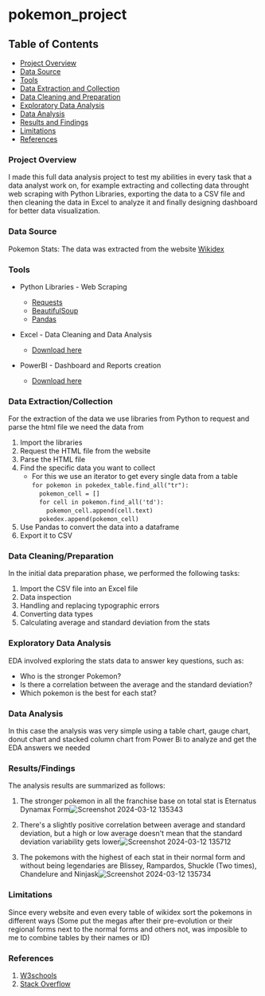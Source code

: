 # pokemon_project

## Table of Contents

- [Project Overview](#project-overview)
- [Data Source](#data-source)
- [Tools](#tools)
- [Data Extraction and Collection](#data-extraction-and-collection)
- [Data Cleaning and Preparation](#data-cleaning-and-preparation)
- [Exploratory Data Analysis](#exploratory-data-analysis)
- [Data Analysis](#data-analysis)
- [Results and Findings](#results-and-findings)
- [Limitations](#limitations)
- [References](#references)
  
### Project Overview

I made this full data analysis project to test my abilities in every task that a data analyst work on, for example extracting and collecting data throught web scraping with Python Libraries, exporting the data to a CSV file and then cleaning the data in Excel to analyze it and finally designing dashboard for better data visualization.

### Data Source

Pokemon Stats: The data was extracted from the website [Wikidex](https://www.wikidex.net/wiki/Lista_de_Pok%C3%A9mon_con_sus_caracter%C3%ADsticas_base)

### Tools

- Python Libraries - Web Scraping 
  - [Requests](https://pypi.org/project/requests/)
  - [BeautifulSoup](https://pypi.org/project/beautifulsoup4/)
  - [Pandas](https://pandas.pydata.org/docs/index.html)

- Excel - Data Cleaning and Data Analysis
  - [Download here](https://microsoft.com)

- PowerBI - Dashboard and Reports creation
  - [Download here](https://www.microsoft.com/en-us/power-platform/products/power-bi)

### Data Extraction/Collection

For the extraction of the data we use libraries from Python to request and parse the html file we need the data from
1. Import the libraries
2. Request the HTML file from the website
3. Parse the HTML file
4. Find the specific data you want to collect
   - For this we use an iterator to get every single data from a table  
``for pokemon in pokedex_table.find_all("tr"):``   
    ``  pokemon_cell = []``  
    ``  for cell in pokemon.find_all('td'):``  
        ``    pokemon_cell.append(cell.text)``  
    ``  pokedex.append(pokemon_cell)``  
6. Use Pandas to convert the data into a dataframe
7. Export it to CSV

### Data Cleaning/Preparation

In the initial data preparation phase, we performed the following tasks:
1. Import the CSV file into an Excel file
2. Data inspection
3. Handling and replacing typographic errors
4. Converting data types
5. Calculating average and standard deviation from the stats

### Exploratory Data Analysis

EDA involved exploring the stats data to answer key questions, such as:

- Who is the stronger Pokemon?
- Is there a correlation between the average and the standard deviation?
- Which pokemon is the best for each stat?

### Data Analysis

In this case the analysis was very simple using a table chart, gauge chart, donut chart and stacked column chart from Power Bi to analyze and get the EDA answers we needed

### Results/Findings

The analysis results are summarized as follows:
1. The stronger pokemon in all the franchise base on total stat is Eternatus Dynamax Form![Screenshot 2024-03-12 135343](https://github.com/yonnyliang/pokemon_project/assets/110066372/6717ffe1-9825-436e-9d54-581e7b126f3c)

2. There's a slightly positive correlation between average and standard deviation, but a high or low average doesn't mean that the standard deviation variability gets lower![Screenshot 2024-03-12 135712](https://github.com/yonnyliang/pokemon_project/assets/110066372/3b8a5668-95b6-4ff1-9941-ae1c850fc9dc)

3. The pokemons with the highest of each stat in their normal form and without being legendaries are Blissey, Rampardos, Shuckle (Two times), Chandelure and Ninjask![Screenshot 2024-03-12 135734](https://github.com/yonnyliang/pokemon_project/assets/110066372/55bcc1dc-a4e2-4575-9e25-1963b3f7a579)


### Limitations

Since every website and even every table of wikidex sort the pokemons in different ways (Some put the megas after their pre-evolution or their regional forms next to the normal forms and others not, was imposible to me to combine tables by their names or ID)

### References

1. [W3schools](https://www.w3schools.com/python/default.asp)
2. [Stack Overflow](https://stackoverflow.com/)


